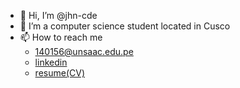 - 👋 Hi, I’m @jhn-cde
- 👀 I’m a computer science student located in Cusco
- 📫 How to reach me<br>
  - 140156@unsaac.edu.pe
  - [linkedin](https://www.linkedin.com/in/johanwilla)
  - [resume(CV)](https://drive.google.com/file/d/1Qxa_dtjDzXkix4zuI7stpyT3yAX8Qg8s/view?usp=sharing)

<!---
jhno-code/jhno-code is a ✨ special ✨ repository because its `README.md` (this file) appears on your GitHub profile.
You can click the Preview link to take a look at your changes.
--->
